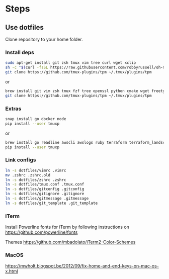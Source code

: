 # Steps

## Use dotfiles

Clone repository to your home folder.

### Install deps

```bash
sudo apt-get install git zsh tmux vim tree curl wget xclip
sh -c "$(curl -fsSL https://raw.githubusercontent.com/robbyrussell/oh-my-zsh/master/tools/install.sh)"
git clone https://github.com/tmux-plugins/tpm ~/.tmux/plugins/tpm
```

or

```bash
brew install git vim zsh tmux fzf tree openssl python cmake wget freetype
git clone https://github.com/tmux-plugins/tpm ~/.tmux/plugins/tpm
```

### Extras

```bash
snap install go docker node
pip install --user tmuxp
```

or

```bash
brew install go readline awscli awslogs ruby terraform terraform_landscape composer jmeter lua jq dep node youtube-dl
pip install --user tmuxp
```

### Link configs

```bash
ln -s dotfiles/vimrc .vimrc
mv .zshrc .zshrc.old
ln -s dotfiles/zshrc .zshrc
ln -s dotfiles/tmux.conf .tmux.conf
ln -s dotfiles/gitconfig .gitconfig
ln -s dotfiles/gitignore .gitignore
ln -s dotfiles/gitmessage .gitmessage
ln -s dotfiles/git_template .git_template
```

### iTerm

Install Powerline fonts for iTerm by following instructions on https://github.com/powerline/fonts

Themes https://github.com/mbadolato/iTerm2-Color-Schemes

### MacOS

https://mwholt.blogspot.be/2012/09/fix-home-and-end-keys-on-mac-os-x.html

